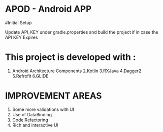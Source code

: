 # APOD - Android APP


#Initial Setup

Update API_KEY under gradle.properties and build the project if in case the API KEY Expires

# This project is developed with :
1. Android Architecture Components
2.Kotlin
3.RXJava
4.Dagger2
5.Refrofit
6.GLIDE

# IMPROVEMENT AREAS

1. Some more validations with UI
2. Use of DataBinding
3. Code Refactoring
4. Rich and interactive UI
